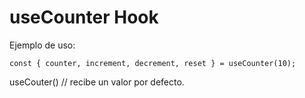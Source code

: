 # useCounter Hook

Ejemplo de uso:

```
const { counter, increment, decrement, reset } = useCounter(10);
```

useCouter() // recibe un valor por defecto.